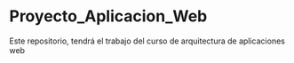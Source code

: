 # Proyecto_Aplicacion_Web
Este repositorio, tendrá el trabajo del curso de arquitectura de aplicaciones web
